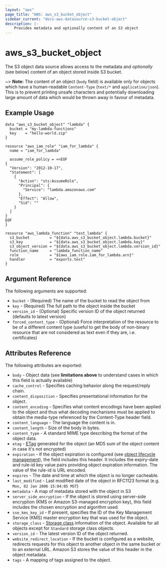 ```yaml
---
layout: "aws"
page_title: "AWS: aws_s3_bucket_object"
sidebar_current: "docs-aws-datasource-s3-bucket-object"
description: |-
    Provides metadata and optionally content of an S3 object
---
```


# aws\_s3\_bucket\_object

The S3 object data source allows access to the metadata and
_optionally_ (see below) content of an object stored inside S3 bucket.

~> **Note:** The content of an object (`body` field) is available only for objects which have a human-readable `Content-Type` (`text/*` and `application/json`). This is to prevent printing unsafe characters and potentially downloading large amount of data which would be thrown away in favour of metadata.

## Example Usage

```hcl
data "aws_s3_bucket_object" "lambda" {
  bucket = "my-lambda-functions"
  key    = "hello-world.zip"
}

resource "aws_iam_role" "iam_for_lambda" {
  name = "iam_for_lambda"

  assume_role_policy = <<EOF
{
  "Version": "2012-10-17",
  "Statement": [
    {
      "Action": "sts:AssumeRole",
      "Principal": {
        "Service": "lambda.amazonaws.com"
      },
      "Effect": "Allow",
      "Sid": ""
    }
  ]
}
EOF
}

resource "aws_lambda_function" "test_lambda" {
  s3_bucket         = "${data.aws_s3_bucket_object.lambda.bucket}"
  s3_key            = "${data.aws_s3_bucket_object.lambda.key}"
  s3_object_version = "${data.aws_s3_bucket_object.lambda.version_id}"
  function_name     = "lambda_function_name"
  role              = "${aws_iam_role.iam_for_lambda.arn}"
  handler           = "exports.test"
}
```

## Argument Reference

The following arguments are supported:

* `bucket` - (Required) The name of the bucket to read the object from
* `key` - (Required) The full path to the object inside the bucket
* `version_id` - (Optional) Specific version ID of the object returned (defaults to latest version)
* `forced_content_type` - (Optional) Force interpretation of the resource to be of a different content type (useful to get the body of non-binary resource that are not considered as text even if they are, i.e. certificates)

## Attributes Reference

The following attributes are exported:

* `body` - Object data (see **limitations above** to understand cases in which this field is actually available)
* `cache_control` - Specifies caching behavior along the request/reply chain.
* `content_disposition` - Specifies presentational information for the object.
* `content_encoding` - Specifies what content encodings have been applied to the object and thus what decoding mechanisms must be applied to obtain the media-type referenced by the Content-Type header field.
* `content_language` - The language the content is in.
* `content_length` - Size of the body in bytes.
* `content_type` - A standard MIME type describing the format of the object data.
* `etag` - [ETag](https://en.wikipedia.org/wiki/HTTP_ETag) generated for the object (an MD5 sum of the object content in case it's not encrypted)
* `expiration` - If the object expiration is configured (see [object lifecycle management](http://docs.aws.amazon.com/AmazonS3/latest/dev/object-lifecycle-mgmt.html)), the field includes this header. It includes the expiry-date and rule-id key value pairs providing object expiration information. The value of the rule-id is URL encoded.
* `expires` - The date and time at which the object is no longer cacheable.
* `last_modified` - Last modified date of the object in RFC1123 format (e.g. `Mon, 02 Jan 2006 15:04:05 MST`)
* `metadata` - A map of metadata stored with the object in S3
* `server_side_encryption` - If the object is stored using server-side encryption (KMS or Amazon S3-managed encryption key), this field includes the chosen encryption and algorithm used.
* `sse_kms_key_id` - If present, specifies the ID of the Key Management Service (KMS) master encryption key that was used for the object.
* `storage_class` - [Storage class](http://docs.aws.amazon.com/AmazonS3/latest/dev/storage-class-intro.html) information of the object. Available for all objects except for `Standard` storage class objects.
* `version_id` - The latest version ID of the object returned.
* `website_redirect_location` - If the bucket is configured as a website, redirects requests for this object to another object in the same bucket or to an external URL. Amazon S3 stores the value of this header in the object metadata.
* `tags`  - A mapping of tags assigned to the object.
